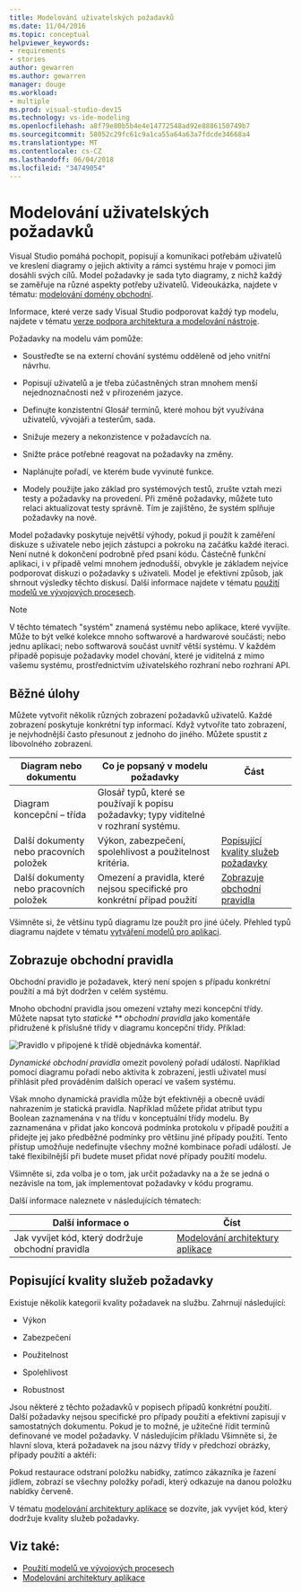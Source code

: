 ```yaml
---
title: Modelování uživatelských požadavků
ms.date: 11/04/2016
ms.topic: conceptual
helpviewer_keywords:
- requirements
- stories
author: gewarren
ms.author: gewarren
manager: douge
ms.workload:
- multiple
ms.prod: visual-studio-dev15
ms.technology: vs-ide-modeling
ms.openlocfilehash: a8f79e80b5b4e4e14772548ad92e8886150749b7
ms.sourcegitcommit: 58052c29fc61c9a1ca55a64a63a7fdcde34668a4
ms.translationtype: MT
ms.contentlocale: cs-CZ
ms.lasthandoff: 06/04/2018
ms.locfileid: "34749054"
---
```

# <a name="model-user-requirements"></a>Modelování uživatelských požadavků

Visual Studio pomáhá pochopit, popisují a komunikaci potřebám uživatelů ve kreslení diagramy o jejich aktivity a rámci systému hraje v pomoci jim dosáhli svých cílů. Model požadavky je sada tyto diagramy, z nichž každý se zaměřuje na různé aspekty potřeby uživatelů. Videoukázka, najdete v tématu: [modelování domény obchodní](http://channel9.msdn.com/posts/clinted/UML-with-VS-2010-Part-3-Modeling-the-Business-Domain/).

 Informace, které verze sady Visual Studio podporovat každý typ modelu, najdete v tématu [verze podpora architektura a modelování nástroje](../modeling/what-s-new-for-design-in-visual-studio.md#VersionSupport).

 Požadavky na modelu vám pomůže:

-   Soustřeďte se na externí chování systému odděleně od jeho vnitřní návrhu.

-   Popisují uživatelů a je třeba zúčastněných stran mnohem menší nejednoznačnosti než v přirozeném jazyce.

-   Definujte konzistentní Glosář termínů, které mohou být využívána uživatelů, vývojáři a testerům, sada.

-   Snižuje mezery a nekonzistence v požadavcích na.

-   Snižte práce potřebné reagovat na požadavky na změny.

-   Naplánujte pořadí, ve kterém bude vyvinuté funkce.

-   Modely použijte jako základ pro systémových testů, zrušte vztah mezi testy a požadavky na provedení. Při změně požadavky, můžete tuto relaci aktualizovat testy správně. Tím je zajištěno, že systém splňuje požadavky na nové.

 Model požadavky poskytuje největší výhody, pokud ji použít k zaměření diskuze s uživatele nebo jejich zástupci a pokroku na začátku každé iteraci. Není nutné k dokončení podrobně před psaní kódu. Částečně funkční aplikaci, i v případě velmi mnohem jednodušší, obvykle je základem nejvíce podporovat diskuzi o požadavky s uživateli. Model je efektivní způsob, jak shrnout výsledky těchto diskusí. Další informace najdete v tématu [použití modelů ve vývojových procesech](../modeling/use-models-in-your-development-process.md).

> [!NOTE]
> V těchto tématech "systém" znamená systému nebo aplikace, které vyvíjíte. Může to být velké kolekce mnoho softwarové a hardwarové součásti; nebo jednu aplikaci; nebo softwarová součást uvnitř větší systému. V každém případě popisuje požadavky model chování, které je viditelná z mimo vašemu systému, prostřednictvím uživatelského rozhraní nebo rozhraní API.

## <a name="common-tasks"></a>Běžné úlohy

Můžete vytvořit několik různých zobrazení požadavků uživatelů.  Každé zobrazení poskytuje konkrétní typ informací.  Když vytvoříte tato zobrazení, je nejvhodnější často přesunout z jednoho do jiného. Můžete spustit z libovolného zobrazení.

|Diagram nebo dokumentu|Co je popsaný v modelu požadavky|Část|
|-------------------------|-----------------------------------------------|-------------|
|Diagram koncepční – třída|Glosář typů, které se používají k popisu požadavky; typy viditelné v rozhraní systému.||
|Další dokumenty nebo pracovních položek|Výkon, zabezpečení, spolehlivost a použitelnost kritéria.|[Popisující kvality služeb požadavky](#QoSRequirements)|
|Další dokumenty nebo pracovních položek|Omezení a pravidla, které nejsou specifické pro konkrétní případ použití|[Zobrazuje obchodní pravidla](#BusinessRules)|

 Všimněte si, že většinu typů diagramu lze použít pro jiné účely. Přehled typů diagramu najdete v tématu [vytváření modelů pro aplikaci](../modeling/create-models-for-your-app.md).

##  <a name="BusinessRules"></a> Zobrazuje obchodní pravidla

Obchodní pravidlo je požadavek, který není spojen s případu konkrétní použití a má být dodržen v celém systému.

 Mnoho obchodní pravidla jsou omezení vztahy mezi koncepční třídy. Můžete napsat tyto *statické ** obchodní pravidla* jako komentáře přidružené k příslušné třídy v diagramu koncepční třídy. Příklad:

 ![Pravidlo v připojené k třídě objednávka komentář.](../modeling/media/uml_reqmcd2.png)

 *Dynamické obchodní pravidla* omezit povolený pořadí událostí. Například pomocí diagramu pořadí nebo aktivita k zobrazení, jestli uživatel musí přihlásit před prováděním dalších operací ve vašem systému.

 Však mnoho dynamická pravidla může být efektivněji a obecně uvádí nahrazením je statická pravidla. Například můžete přidat atribut typu Boolean zaznamenána v na třídu v konceptuální třídy modelu. By zaznamenána v přidat jako koncová podmínka protokolu v případě použití a přidejte jej jako předběžné podmínky pro většinu jiné případy použití. Tento přístup umožňuje nedefinujte všechny možné kombinace pořadí událostí. Je také flexibilnější při budete muset přidat nové případy použití modelu.

 Všimněte si, zda volba je o tom, jak určit požadavky na a že se jedná o nezávisle na tom, jak implementovat požadavky v kódu programu.

 Další informace naleznete v následujících tématech:

|Další informace o|Číst|
|--------------------|----------|
|Jak vyvíjet kód, který dodržuje obchodní pravidla|[Modelování architektury aplikace](../modeling/model-your-app-s-architecture.md)|

##  <a name="QoSRequirements"></a> Popisující kvality služeb požadavky

Existuje několik kategorií kvality požadavek na službu. Zahrnují následující:

-   Výkon

-   Zabezpečení

-   Použitelnost

-   Spolehlivost

-   Robustnost

Jsou některé z těchto požadavků v popisech případů konkrétní použití. Další požadavky nejsou specifické pro případy použití a efektivní zapisují v samostatných dokumentu. Pokud je to možné, je užitečné řídit termínů definované ve model požadavky. V následujícím příkladu Všimněte si, že hlavní slova, která požadavek na jsou názvy třídy v předchozí obrázky, případy použití a aktéři:

Pokud restaurace odstraní položku nabídky, zatímco zákazníka je řazení jídlem, zobrazí se všechny položky pořadí, který odkazuje na danou položku nabídky červeně.

V tématu [modelování architektury aplikace](../modeling/model-your-app-s-architecture.md) se dozvíte, jak vyvíjet kód, který dodržuje kvality služeb požadavky.

## <a name="see-also"></a>Viz také:

- [Použití modelů ve vývojových procesech](../modeling/use-models-in-your-development-process.md)
- [Modelování architektury aplikace](../modeling/model-your-app-s-architecture.md)
